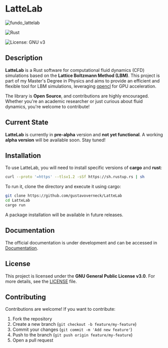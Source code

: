 
# LatteLab

![fundo_lattelab](https://github.com/user-attachments/assets/4459088f-68cc-4b72-b37a-efd6ee2d50c5)

![Rust](https://img.shields.io/badge/rust-%23000000.svg?style=for-the-badge&logo=rust&logoColor=white)

![License: GNU v3](https://img.shields.io/badge/License-GNU%20v3-blue.svg)  

## Description  
**LatteLab** is a Rust software for computational fluid dynamics (CFD) simulations based on the **Lattice Boltzmann Method (LBM)**. This project is part of my Master's Degree in Physics and aims to provide an efficient and flexible tool for LBM simulations, leveraging [opencl](https://www.khronos.org/opencl/) for GPU acceleration.  

The library is **Open Source**, and contributions are highly encouraged. Whether you're an academic researcher or just curious about fluid dynamics, you're welcome to contribute!  

## Current State  
**LatteLab** is currently in **pre-alpha** version and **not yet functional**. A working **alpha version** will be available soon. Stay tuned!  

## Installation  
To use LatteLab, you will need to install specific versions of **cargo** and **rust**: 

```bash
curl --proto '=https' --tlsv1.2 -sSf https://sh.rustup.rs | sh
```
To run it, clone the directory and execute it using cargo:

```bash
git clone https://github.com/gustavoverneck/LatteLab
cd LatteLab
cargo run
```

A package installation will be available in future releases.

## Documentation
The official documentation is under development and can be accessed in [Documentation](https://gustavoverneck.github.io/LatteLab/).  

## License  
This project is licensed under the **GNU General Public License v3.0**. For more details, see the [LICENSE](LICENSE) file.  

## Contributing  
Contributions are welcome! If you want to contribute:  
1. Fork the repository  
2. Create a new branch (`git checkout -b feature/my-feature`)  
3. Commit your changes (`git commit -m 'Add new feature'`)  
4. Push to the branch (`git push origin feature/my-feature`)  
5. Open a pull request  
